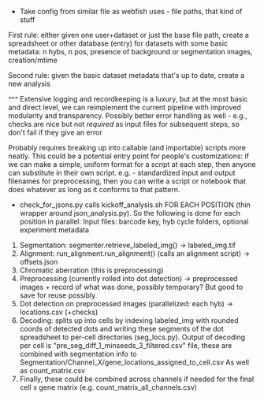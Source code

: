 
* Take config from similar file as webfish uses - file paths, that kind of stuff

First rule: either given one user+dataset or just the base file path, create a spreadsheet or other database
 (entry) for datasets with some basic metadata: n hybs, n pos, presence of background or segmentation images,
 creation/mtime


Second rule: given the basic dataset metadata that's up to date, create a new analysis

^^^ Extensive logging and recordkeeping is a luxury, but at the most basic and direct level, we can reimplement
the current pipeline with improved modularity and transparency. Possibly better error handling as well -
e.g., checks are nice but not *required* as input files for subsequent steps, so don't fail if they give an error

Probably requires breaking up into callable (and importable) scripts more neatly.
This could be a potential entry point for people's customizations: if we can make a simple,
uniform format for a script at each step, then anyone can substitute in their own script.
e.g. - standardized input and output filenames for preprocessing, then you can write a
script or notebook that does whatever as long as it conforms to that pattern.

* check_for_jsons.py calls kickoff_analysis.sh FOR EACH POSITION
    (thin wrapper around json_analysis.py).
    So the following is done for each position in parallel:
Input files: barcode key, hyb cycle folders, optional experiment metadata
1. Segmentation: segmenter.retrieve_labeled_img() -> labeled_img.tif
2. Alignment: run_alignment.run_alignment() (calls an alignment script) -> offsets.json
3. Chromatic aberration (this is preprocessing)
4. Preprocessing (currently rolled into dot detection) -> preprocessed images + record of what was done, possibly
    temporary? But good to save for reuse possibly.
5. Dot detection on preprocessed images (parallelized: each hyb) -> locations.csv (+checks)
6. Decoding: splits up into cells by indexing labeled_img with rounded coords of detected dots
    and writing these segments of the dot spreadsheet to per-cell directories (seg_locs.py).
    Output of decoding per cell is "pre_seg_diff_1_minseeds_3_filtered.csv" file, these
    are combined with segmentation info to Segmentation/Channel_X/gene_locations_assigned_to_cell.csv
    As well as count_matrix.csv
7. Finally, these could be combined across channels if needed for the final cell x gene matrix
    (e.g. count_matrix_all_channels.csv)


